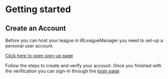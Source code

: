 # Getting started

## Create an Account

Before you can host your league in iRLeagueManager you need to set-up a personal user account.  

[Click here to open sign-up page](https://irleaguemanager.net/member/register)

Follow the steps to create and verify your account.
Once you finished with the verification you can sign-in through the [login page](https://irleaguemanager.net/member/login)
